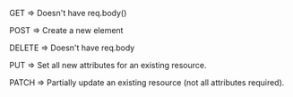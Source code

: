 GET => Doesn't have req.body()

POST => Create a new element

DELETE => Doesn't have req.body

PUT => Set all new attributes for an existing resource.

PATCH => Partially update an existing resource (not all attributes required).
